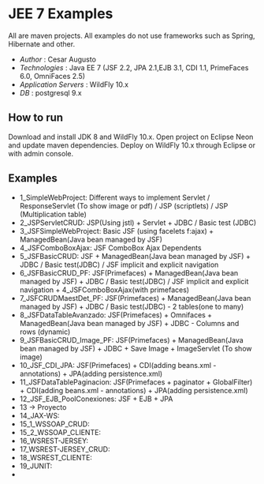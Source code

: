 # JEE 7 Examples
All are maven projects.
All examples do not use frameworks such as Spring, Hibernate and other.

* *Author* : Cesar Augusto
* *Technologies* : Java EE 7 (JSF 2.2, JPA 2.1,EJB 3.1, CDI 1.1, PrimeFaces 6.0, OmniFaces 2.5)
* *Application Servers* : WildFly 10.x
* *DB* : postgresql 9.x

## How to run
Download and install JDK 8 and WildFly 10.x. Open project on Eclipse Neon and update maven dependencies. 
Deploy on WildFly 10.x through Eclipse or with admin console. 

## Examples

* 1_SimpleWebProject: Different ways to implement Servlet / ResponseServlet (To show image or pdf) / JSP (scriptlets) / JSP (Multiplication table)
* 2_JSPServletCRUD: JSP(Using jstl) + Servlet + JDBC / Basic test (JDBC)
* 3_JSFSimpleWebProject: Basic JSF (using facelets f:ajax) + ManagedBean(Java bean managed by JSF)
* 4_JSFComboBoxAjax: JSF ComboBox Ajax Dependents
* 5_JSFBasicCRUD: JSF + ManagedBean(Java bean managed by JSF) + JDBC / Basic test(JDBC) / JSF implicit and explicit navigation
* 6_JSFBasicCRUD_PF: JSF(Primefaces) + ManagedBean(Java bean managed by JSF) + JDBC / Basic test(JDBC) / JSF implicit and explicit navigation + 4_JSFComboBoxAjax(with primefaces)
* 7_JSFCRUDMaestDet_PF: JSF(Primefaces) + ManagedBean(Java bean managed by JSF) + JDBC / Basic test(JDBC) - 2 tables(one to many)
* 8_JSFDataTableAvanzado: JSF(Primefaces) + Omnifaces + ManagedBean(Java bean managed by JSF) + JDBC  - Columns and rows (dynamic)
* 9_JSFBasicCRUD_Image_PF: JSF(Primefaces) + ManagedBean(Java bean managed by JSF) + JDBC + Save Image + ImageServlet (To show image)
* 10_JSF_CDI_JPA: JSF(Primefaces) + CDI(adding beans.xml - annotations) + JPA(adding persistence.xml)
* 11_JSFDataTablePaginacion: JSF(Primefaces + paginator + GlobalFilter) + CDI(adding beans.xml - annotations) + JPA(adding persistence.xml)
* 12_JSF_EJB_PoolConexiones: JSF + EJB + JPA 
* 13 -> Proyecto 
* 14_JAX-WS: 
* 15_1_WSSOAP_CRUD: 
* 15_2_WSSOAP_CLIENTE: 
* 16_WSREST-JERSEY: 
* 17_WSREST-JERSEY_CRUD: 
* 18_WSREST_CLIENTE: 
* 19_JUNIT: 
* 
